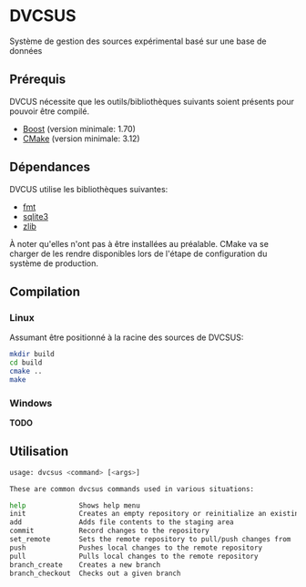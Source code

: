 # DVCSUS

Système de gestion des sources expérimental basé sur une base de données

## Prérequis
DVCUS nécessite que les outils/bibliothèques suivants soient présents pour pouvoir être compilé.
* [Boost](https://www.boost.org/) (version minimale: 1.70)
* [CMake](https://cmake.org/) (version minimale: 3.12)

## Dépendances
DVCUS utilise les bibliothèques suivantes:
* [fmt](https://fmt.dev/latest/index.html)
* [sqlite3](https://sqlite.org/index.html)
* [zlib](https://www.zlib.net/)

À noter qu'elles n'ont pas à être installées au préalable. CMake va se charger de les rendre disponibles lors de l'étape de configuration du système de production.

## Compilation

### Linux
Assumant être positionné à la racine des sources de DVCSUS:
```bash
mkdir build
cd build
cmake ..
make
```

### Windows
**TODO**

## Utilisation
```bash
usage: dvcsus <command> [<args>]

These are common dvcsus commands used in various situations:

help             Shows help menu
init             Creates an empty repository or reinitialize an existing one
add              Adds file contents to the staging area
commit           Record changes to the repository
set_remote       Sets the remote repository to pull/push changes from
push             Pushes local changes to the remote repository
pull             Pulls local changes to the remote repository
branch_create    Creates a new branch
branch_checkout  Checks out a given branch

```
